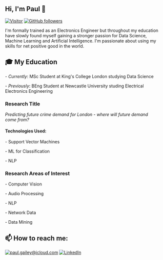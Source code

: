 <h2>Hi, I'm Paul 👋</h2>

[![Visitor](https://visitor-badge.laobi.icu/badge?page_id=paul-gailey.paul-gailey)](https://github.com/paul-gailey) [![GitHub followers](https://img.shields.io/github/followers/paul-gailey.svg?style=social&label=Follow)](https://github.com/paul-gailey?tab=followers)

I'm formally trained as an Electronics Engineer but throughout my education have slowly found myself gaining a stronger passion for Data Science, Machine Learning and Artificial Intelligence. I'm passionate about using my skills for net positive good in the world.

<h2>🎓 My Education</h2>
<p>- <i>Currently</i>: MSc Student at King's College London studying Data Science</p>
<p>- <i>Previously</i>: BEng Student at Newcastle University studing Electrical Electronics Engineering</p>


<h3>Research Title</h3>
<i>Predicting future crime demand for London - where will future demand come from?</i>
<h4>Technologies Used:</h4>
<p>- Support Vector Machines</p>
<p>- ML for Classification</p>
<p>- NLP</p>

<h3>Research Areas of Interest</h3>
<p>- Computer Vision</p>
<p>- Audio Processing</p>
<p>- NLP</p>
<p>- Network Data</p>
<p>- Data Mining</p>

<h2>📫 How to reach me:</h2>

<a href="mailto:paul.gailey@icloud.com">![paul.gailey@icloud.com](https://img.shields.io/badge/Gmail-D14836?style=for-the-badge&logo=gmail&logoColor=white)</a> <a href="https://www.linkedin.com/in/paul-gailey/">![LinkedIn](https://img.shields.io/badge/LinkedIn-0077B5?style=for-the-badge&logo=linkedin&logoColor=white)</a>



<!--
**paul-gailey/paul-gailey** is a ✨ _special_ ✨ repository because its `README.md` (this file) appears on your GitHub profile.

Here are some ideas to get you started:

- 🔭 I’m currently working on ...
- 🌱 I’m currently learning ...
- 👯 I’m looking to collaborate on ...
- 🤔 I’m looking for help with ...
- 💬 Ask me about ...
- 📫 How to reach me: ...
- 😄 Pronouns: ...
- ⚡ Fun fact: ...
-->
